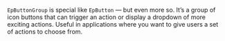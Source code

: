 `EpButtonGroup` is special like `EpButton` — but even more so. It’s a group of icon buttons that can trigger an action or display a dropdown of more exciting actions. Useful in applications where you want to give users a set of actions to choose from.